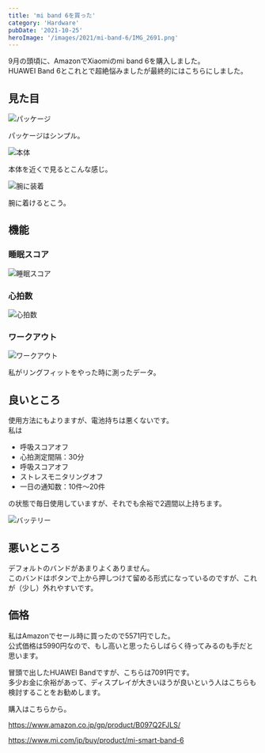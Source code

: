 ```yaml
---
title: 'mi band 6を買った'
category: 'Hardware'
pubDate: '2021-10-25'
heroImage: '/images/2021/mi-band-6/IMG_2691.png'
---
```


9月の頭頃に、AmazonでXiaomiのmi band 6を購入しました。  
HUAWEI Band 6とこれとで超絶悩みましたが最終的にはこちらにしました。

## 見た目

![パッケージ](/images/2021/mi-band-6/IMG_2691.png)

パッケージはシンプル。

![本体](/images/2021/mi-band-6/IMG_2701.png)

本体を近くで見るとこんな感じ。

![腕に装着](/images/2021/mi-band-6/IMG_2700.png)

腕に着けるとこう。

## 機能

### 睡眠スコア

![睡眠スコア](/images/2021/mi-band-6/sleep.png)

### 心拍数

![心拍数](/images/2021/mi-band-6/heart.png)

### ワークアウト

![ワークアウト](/images/2021/mi-band-6/workout.png)

私がリングフィットをやった時に測ったデータ。

## 良いところ

使用方法にもよりますが、電池持ちは悪くないです。  
私は

- 呼吸スコアオフ
- 心拍測定間隔：30分
- 呼吸スコアオフ
- ストレスモニタリングオフ
- 一日の通知数：10件～20件

の状態で毎日使用していますが、それでも余裕で2週間以上持ちます。

![バッテリー](/images/2021/mi-band-6/battery.png)

## 悪いところ

デフォルトのバンドがあまりよくありません。  
このバンドはボタンで上から押しつけて留める形式になっているのですが、これが（少し）外れやすいです。

## 価格

私はAmazonでセール時に買ったので5571円でした。  
公式価格は5990円なので、もし高いと思ったらしばらく待ってみるのも手だと思います。

冒頭で出したHUAWEI Bandですが、こちらは7091円です。  
多少お金に余裕があって、ディスプレイが大きいほうが良いという人はこちらも検討することをお勧めします。

購入はこちらから。

https://www.amazon.co.jp/gp/product/B097Q2FJLS/

https://www.mi.com/jp/buy/product/mi-smart-band-6
